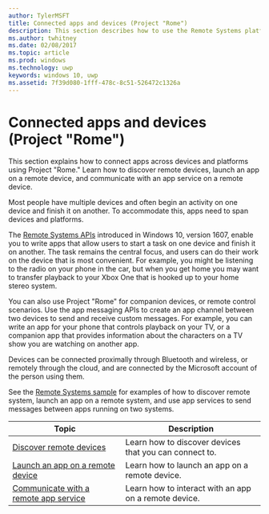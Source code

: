 ---author: TylerMSFT
title: Connected apps and devices (Project "Rome")
description: This section describes how to use the Remote Systems platform to discover remote devices, launch an app on a remote device, and communicate with an app service on a remote device.
ms.author: twhitney
ms.date: 02/08/2017
ms.topic: article
ms.prod: windows
ms.technology: uwp
keywords: windows 10, uwp
ms.assetid: 7f39d080-1fff-478c-8c51-526472c1326a
---# Connected apps and devices (Project "Rome")This section explains how to connect apps across devices and platforms using Project "Rome." Learn how to discover remote devices, launch an app on a remote device, and communicate with an app service on a remote device.Most people have multiple devices and often begin an activity on one device and finish it on another. To accommodate this, apps need to span devices and platforms.The [Remote Systems APIs](https://msdn.microsoft.com/library/windows/apps/Windows.System.RemoteSystems)introduced in Windows 10, version 1607, enable you to write apps that allow users to start a task on one device and finish it on another. The task remains the central focus, and users can do their work on the device that is most convenient. For example, you might be listening to the radio on your phone in the car, but when you get home you may want to transfer playback to your Xbox One that is hooked up to your home stereo system.You can also use Project "Rome" for companion devices, or remote control scenarios. Use the app messaging APIs to create an app channel between two devices to send and receive custom messages. For example, you can write an app for your phone that controls playback on your TV, or a companion app that provides information about the characters on a TV show you are watching on another app.  Devices can be connected proximally through Bluetooth and wireless, or remotely through the cloud, and are connected by the Microsoft account of the person using them.See the [Remote Systems sample](https://github.com/Microsoft/Windows-universal-samples/tree/dev/Samples/RemoteSystems ) for examples of how to discover remote system, launch an app on a remote system, and use app services to send messages between apps running on two systems.| Topic | Description ||-------|-------------|| [Discover remote devices](discover-remote-devices.md)  | Learn how to discover devices that you can connect to. || [Launch an app on a remote device](launch-a-remote-app.md) | Learn how to launch an app on a remote device.  || [Communicate with a remote app service](communicate-with-a-remote-app-service.md) | Learn how to interact with an app on a remote device. |